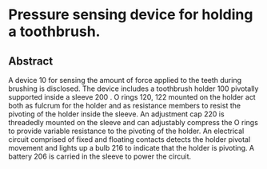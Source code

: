 # Pressure sensing device for holding a toothbrush.

## Abstract
A device 10 for sensing the amount of force applied to the teeth during brushing is disclosed. The device includes a toothbrush holder 100 pivotally supported inside a sleeve 200 . O rings 120, 122 mounted on the holder act both as fulcrum for the holder and as resistance members to resist the pivoting of the holder inside the sleeve. An adjustment cap 220 is threadedly mounted on the sleeve and can adjustably compress the O rings to provide variable resistance to the pivoting of the holder. An electrical circuit comprised of fixed and floating contacts detects the holder pivotal movement and lights up a bulb 216 to indicate that the holder is pivoting. A battery 206 is carried in the sleeve to power the circuit.